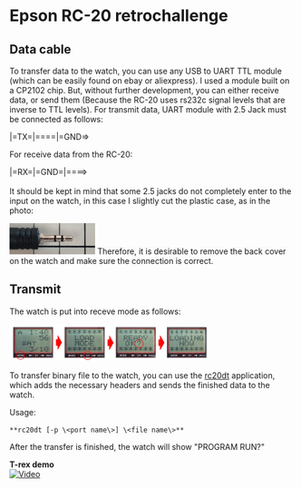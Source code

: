 # Epson RC-20 retrochallenge

## Data cable

To transfer data to the watch, you can use any USB to UART TTL module (which can be easily found on ebay or aliexpress). I used a module built on a CP2102 chip. But, without further development, you can either receive data, or send them (Because the RC-20 uses rs232c signal levels that are inverse to TTL levels).
For transmit data, UART module with 2.5 Jack must be connected as follows:

|=TX=|====|=GND=>

For receive data from the RC-20:

|=RX=|=GND=|====>
<br/><br/>
It should be kept in mind that some 2.5 jacks do not completely enter to the input on the watch, in this case I slightly cut the plastic case, as in the photo:

<img src="/misc/20180904_111937.jpg" width="30%">
Therefore, it is desirable to remove the back cover on the watch and make sure the connection is correct.

## Transmit
The watch is put into receve mode as follows:

<img src="/misc/rc20loadingnow.jpg" width="70%">

To transfer binary file to the watch, you can use the [rc20dt](https://github.com/azya52/epson/tree/master/tools/rc20dt) application, which adds the necessary headers and sends the finished data to the watch.

Usage:<br/>
```
**rc20dt [-p \<port name\>] \<file name\>**
```

After the transfer is finished, the watch will show "PROGRAM RUN?"



**T-rex demo**<br />
[![Video](https://img.youtube.com/vi/gIUXOaXoHQo/0.jpg)](https://www.youtube.com/watch?v=gIUXOaXoHQo)
